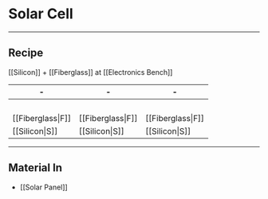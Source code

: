 # Solar Cell
---
## Recipe
[[Silicon]] + [[Fiberglass]] at [[Electronics Bench]]

| -                 | -                 | -                 |
| ----------------- | ----------------- | ----------------- |
| ⠀                 | ⠀                 | ⠀                 |
| [[Fiberglass\|F]] | [[Fiberglass\|F]] | [[Fiberglass\|F]] |
| [[Silicon\|S]]    | [[Silicon\|S]]    | [[Silicon\|S]]    |

---
## Material In
- [[Solar Panel]]
